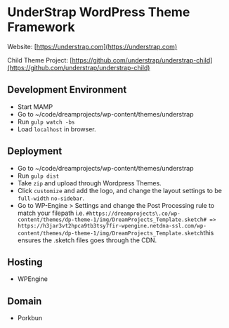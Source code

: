 # UnderStrap WordPress Theme Framework

Website: [https://understrap.com](https://understrap.com)

Child Theme Project: [https://github.com/understrap/understrap-child](https://github.com/understrap/understrap-child)

## Development Environment
- Start MAMP
- Go to ~/code/dreamprojects/wp-content/themes/understrap
- Run `gulp watch -bs`
- Load `localhost` in browser.

## Deployment
- Go to ~/code/dreamprojects/wp-content/themes/understrap
- Run `gulp dist`
- Take `zip` and upload through Wordpress Themes.
- Click `customize` and add the logo, and change the layout settings to be `full-width` `no-sidebar`.
- Go to WP-Engine > Settings and change the Post Processing rule to match your filepath i.e. `#https://dreamprojects\.co/wp-content/themes/dp-theme-1/img/DreamProjects_Template.sketch# => https://h3jar3vt2hpca9tb3tsy7fir-wpengine.netdna-ssl.com/wp-content/themes/dp-theme-1/img/DreamProjects_Template.sketch`this ensures the .sketch files goes through the CDN.

## Hosting
- WPEngine

## Domain
- Porkbun

